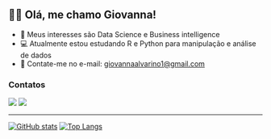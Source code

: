 ## 👋🏻 Olá, me chamo Giovanna!

- 🎲 Meus interesses são Data Science e Business intelligence
- 💻 Atualmente estou estudando R e Python para manipulação e análise de dados
- 📧 Contate-me no e-mail: giovannaalvarino1@gmail.com


### Contatos

[<img src="https://img.shields.io/badge/linkedin-%230077B5.svg?&style=for-the-badge&logo=linkedin&logoColor=white" />](https://www.linkedin.com/in/giovanna-alvarino/) [<img src="https://img.shields.io/badge/Gmail-D14836?style=for-the-badge&logo=gmail&logoColor=white" />](https://www.google.com/intl/pt-BR/gmail/about/)

--------------------------------------------------------------------------------------------

[![GitHub stats](https://github-readme-stats.vercel.app/api?username=gioalvarino&show_icons=true&theme=radical)](https://github.com/gioalvarino)  [![Top Langs](https://github-readme-stats.vercel.app/api/top-langs/?username=gioalvarino&langs_count=8&theme=radical)](https://github.com/gioalvarino)



<!---
gioalvarino/gioalvarino is a ✨ special ✨ repository because its `README.md` (this file) appears on your GitHub profile.
You can click the Preview link to take a look at your changes.

[<img src="https://img.shields.io/badge/twitter-%231DA1F2.svg?&style=for-the-badge&logo=twitter&logoColor=white" />](https://twitter.com/USERNAME)  

![Top Langs](https://github-readme-stats.vercel.app/api/top-langs/?username=gioalvarino&layout=compact&theme=radical)](https://github.com/anuraghazra/github-readme-stats)
--->
